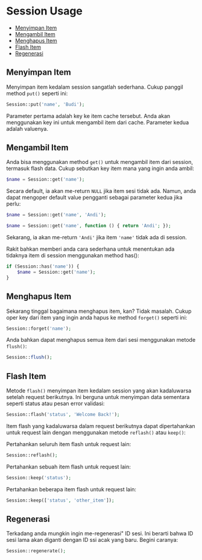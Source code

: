 # Session Usage

<!-- MarkdownTOC autolink="true" autoanchor="true" levels="2,3" bracket="round" lowercase="only_ascii" -->

- [Menyimpan Item](#menyimpan-item)
- [Mengambil Item](#mengambil-item)
- [Menghapus Item](#menghapus-item)
- [Flash Item](#flash-item)
- [Regenerasi](#regenerasi)

<!-- /MarkdownTOC -->


<a id="menyimpan-item"></a>
## Menyimpan Item

Menyimpan item kedalam session sangatlah sederhana. Cukup panggil method `put()` seperti ini:

```php
Session::put('name', 'Budi');
```

Parameter pertama adalah key ke item cache tersebut. Anda akan menggunakan key ini untuk mengambil item dari cache. Parameter kedua adalah valuenya.


<a id="mengambil-item"></a>
## Mengambil Item

Anda bisa menggunakan method `get()` untuk mengambil item dari session, termasuk flash data. Cukup sebutkan key item mana yang ingin anda ambil:

```php
$name = Session::get('name');
```

Secara default, ia akan me-return `NULL` jika item sesi tidak ada. Namun, anda dapat mengoper default value pengganti sebagai parameter kedua jika perlu:

```php
$name = Session::get('name', 'Andi');

$name = Session::get('name', function () { return 'Andi'; });
```

Sekarang, ia akan me-return `'Andi'` jika item `'name'` tidak ada di session.

Rakit bahkan memberi anda cara sederhana untuk menentukan ada tidaknya item di session menggunakan method has():

```php
if (Session::has('name')) {
	$name = Session::get('name');
}
```


<a id="menghapus-item"></a>
## Menghapus Item

Sekarang tinggal bagaimana menghapus item, kan? Tidak masalah. Cukup oper key dari item yang ingin anda hapus ke method `forget()` seperti ini:

```php
Session::forget('name');
```

Anda bahkan dapat menghapus semua item dari sesi menggunakan metode `flush()`:

```php
Session::flush();
```


<a id="flash-item"></a>
## Flash Item

Metode `flash()` menyimpan item kedalam session yang akan kadaluwarsa setelah request berikutnya. Ini berguna untuk menyimpan data sementara seperti status atau pesan error validasi:

```php
Session::flash('status', 'Welcome Back!');
```

Item flash yang kadaluwarsa dalam request berikutnya dapat dipertahankan untuk request lain dengan menggunakan metode `reflash()` atau `keep()`:

Pertahankan seluruh item flash untuk request lain:

```php
Session::reflash();
```

Pertahankan sebuah item flash untuk request lain:

```php
Session::keep('status');
```

Pertahankan beberapa item flash untuk request lain:

```php
Session::keep(['status', 'other_item']);
```


<a id="regenerasi"></a>
## Regenerasi

Terkadang anda mungkin ingin me-regenerasi" ID sesi. Ini berarti bahwa ID sesi lama akan diganti dengan ID ssi acak yang baru. Begini caranya:

```php
Session::regenerate();
```
